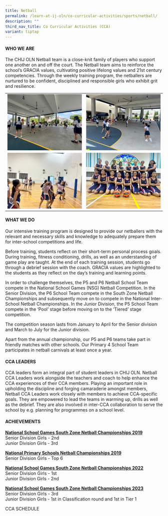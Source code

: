 ```yaml
---
title: Netball
permalink: /learn-at-ij-oln/co-curricular-activities/sports/netball/
description: ""
third_nav_title: Co Curricular Activities (CCA)
variant: tiptap
---
```

<h4>WHO WE ARE</h4><p>The CHIJ OLN Netball team is a close-knit family of players who support one another on and off the court. The Netball team aims to reinforce the school’s GRACIA values, cultivating positive lifelong values and 21st century competencies. Through the weekly training program, the netballers are nurtured to be confident, disciplined and responsible girls who exhibit grit and resilience.&nbsp;&nbsp;</p><table><tbody><tr><td rowspan="1" colspan="1"><div class="isomer-image-wrapper"><img style="width: 100%" height="auto" width="100%" alt="" src="/images/CCAPics/Netball1w.jpg"></div></td><td rowspan="1" colspan="1"><div class="isomer-image-wrapper"><img style="width: 100%" height="auto" width="100%" alt="" src="/images/CCAPics/Netball2w.jpg"></div></td></tr><tr><td rowspan="1" colspan="1"><div class="isomer-image-wrapper"><img style="width: 100%" height="auto" width="100%" alt="" src="/images/CCAPics/Netball3w.jpg"></div></td><td rowspan="1" colspan="1"><div class="isomer-image-wrapper"><img style="width: 100%" height="auto" width="100%" alt="" src="/images/CCAPics/Netball4w.jpg"></div></td></tr></tbody></table><h4>WHAT WE DO</h4><p>Our intensive training program is designed to provide our netballers with the relevant and necessary skills and knowledge to adequately prepare them for inter-school competitions and life.</p><p>Before training, students reflect on their short-term personal process goals. During training, fitness conditioning, drills, as well as an understanding of game play are taught. At the end of each training session, students go through a debrief session with the coach. GRACIA values are highlighted to the students as they reflect on the day’s training and learning points.</p><p>In order to challenge themselves, the P5 and P6 Netball School Team compete in the National School Games (NSG) Netball Competition. In the Senior Division, the P6 School Team compete in the South Zone Netball Championships and subsequently move on to compete in the National Inter-School Netball Championships. In the Junior Division, the P5 School Team compete in the ‘Pool’ stage before moving on to the ‘Tiered’ stage competition.</p><p>The competition season lasts from January to April for the Senior division and March to July for the Junior division.</p><p>Apart from the annual championship, our P5 and P6 teams take part in friendly matches with other schools. Our Primary 4 School Team participates in netball carnivals at least once a year.</p><h4>CCA LEADERS</h4><p>CCA leaders form an integral part of student leaders in CHIJ OLN. Netball CCA Leaders work alongside the teachers and coach to help enhance the CCA experiences of their CCA members. Playing an important role in upholding the discipline and forging camaraderie amongst members, Netball CCA Leaders work closely with members to achieve CCA-specific goals. They are empowered to lead the teams in warming up, drills as well as the debrief. They are also involved in inter-CCA collaboration to serve the school by e.g. planning for programmes on a school level.</p><h4>ACHIEVEMENTS</h4><p><strong><u>National School Games South Zone Netball Championships 2019</u></strong><br>Senior Division Girls - 2nd<br>Junior Division Girls - 3rd</p><p><strong><u>National Primary Schools Netball Championships 2019</u></strong><br>Senior Division Girls - Top 6</p><p><strong><u>National School Games South Zone Netball Championships 2022</u></strong><br>Senior Division Girls - 1st<br>Junior Division Girls - 2nd</p><p><strong><u>National School Games South Zone Netball Championships 2023</u></strong><br>Senior Division Girls - 3rd<br>Junior Division Girls - 1st in Classification round and 1st in Tier 1</p><p>CCA SCHEDULE</p>
